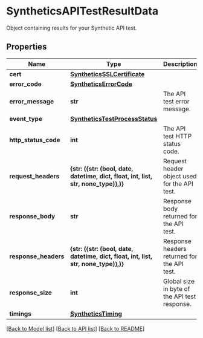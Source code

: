 # SyntheticsAPITestResultData

Object containing results for your Synthetic API test.
## Properties
Name | Type | Description | Notes
------------ | ------------- | ------------- | -------------
**cert** | [**SyntheticsSSLCertificate**](SyntheticsSSLCertificate.md) |  | [optional] 
**error_code** | [**SyntheticsErrorCode**](SyntheticsErrorCode.md) |  | [optional] 
**error_message** | **str** | The API test error message. | [optional] 
**event_type** | [**SyntheticsTestProcessStatus**](SyntheticsTestProcessStatus.md) |  | [optional] 
**http_status_code** | **int** | The API test HTTP status code. | [optional] 
**request_headers** | **{str: ({str: (bool, date, datetime, dict, float, int, list, str, none_type)},)}** | Request header object used for the API test. | [optional] 
**response_body** | **str** | Response body returned for the API test. | [optional] 
**response_headers** | **{str: ({str: (bool, date, datetime, dict, float, int, list, str, none_type)},)}** | Response headers returned for the API test. | [optional] 
**response_size** | **int** | Global size in byte of the API test response. | [optional] 
**timings** | [**SyntheticsTiming**](SyntheticsTiming.md) |  | [optional] 

[[Back to Model list]](README.md#documentation-for-models) [[Back to API list]](README.md#documentation-for-api-endpoints) [[Back to README]](README.md)



